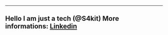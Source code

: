 -------------------------------
Hello I am just a tech (@S4kit) 
More informations: [Linkedin](https://www.linkedin.com/in/benssaid/)
-------------------------------
